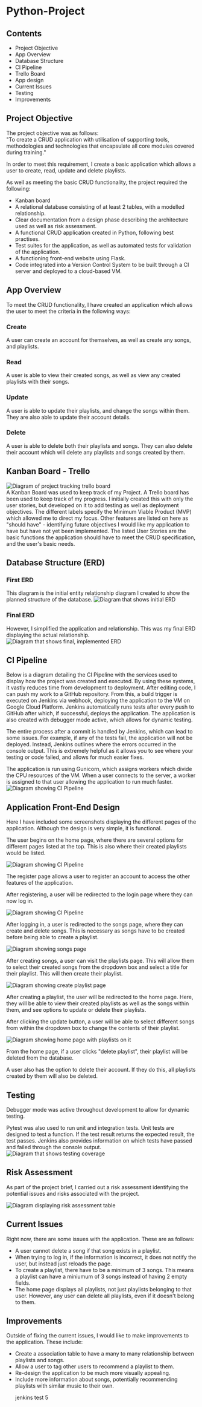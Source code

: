 # Python-Project

## Contents

<ul>
  <li>Project Objective</li>
<li>App Overview</li>
<li>Database Structure</li>
<li>CI Pipeline</li>
<li>Trello Board</li>
<li>App design</li>
<li>Current Issues</li>
<li>Testing</li>
<li>Improvements</li>
</ul>

## Project Objective  
The project objective was as follows:  
"To create a CRUD application with utilisation of supporting tools,
methodologies and technologies that encapsulate all core modules
covered during training."  

In order to meet this requirement, I create a basic application which allows a user to create, read, update and delete playlists.  

As well as meeting the basic CRUD functionality, the project required the following:
<ul>
  <li>Kanban board</li>
  <li>A relational database consisting of at least 2 tables, with a modelled relationship.</li>
  <li>Clear documentation from a design phase describing the architecture used as well as risk assessment.</li>
  <li>A functional CRUD application created in Python, following best practises.</li>
  <li>Test suites for the application, as well as automated tests for validation of the application.</li>
  <li>A functioning front-end website using Flask.</li>
  <li>Code integrated into a Version Control System to be built through a CI server and deployed to a cloud-based VM.</li>
  </ul>
  
## App Overview
To meet the CRUD functionality, I have created an application which allows the user to meet the criteria in the following ways:  
  
### Create
A user can create an account for themselves, as well as create any songs, and playlists.  
  
### Read
A user is able to view their created songs, as well as view any created playlists with their songs.  
  
### Update
A user is able to update their playlists, and change the songs within them. They are also able to update their account details.  

### Delete
A user is able to delete both their playlists and songs. They can also delete their account which will delete any playlists and songs created by them.

## Kanban Board - Trello  
![Diagram of project tracking trello board](https://theredshift.org/index.php/s/TdoZHyzGzGx35rl/download)  
A Kanban Board was used to keep track of my Project. A Trello board has been used to keep track of my progress. I initially created this with only the user stories, but developed on it to add testing as well as deployment objectives. The different labels specify the Minimum Viable Product (MVP) which allowed me to direct my focus. Other features are listed on here as "should have" - identifying future objectives I would like my application to have but have not yet been implemented. The listed User Stories are the basic functions the application should have to meet the CRUD specification, and the user's basic needs. 

## Database Structure (ERD)
### First ERD  
This diagram is the initial entity relationship diagram I created to show the planned structure of the database.
![Diagram that shows initial ERD](https://theredshift.org/index.php/s/8MenBfWEbLHOPwz/download)  

### Final ERD
However, I simplified the application and relationship. This was my final ERD displaying the actual relationship.  
![Diagram that shows final, implemented ERD]()


## CI Pipeline  
Below is a diagram detailing the CI Pipeline with the services used to display how the project was created and executed. By using these systems, it vastly reduces time from development to deployment. After editing code, I can push my work to a GitHub repository. From this, a build trigger is executed on Jenkins via webhook, deploying the application to the VM on Google Cloud Platform. Jenkins automatically runs tests after every push to GitHub after which, if successful, deploys the application. The application is also created with debugger mode active, which allows for dynamic testing.  

The entire process after a commit is handled by Jenkins, which can lead to some issues. For example, if any of the tests fail, the application will not be deployed. Instead, Jenkins outlines where the errors occurred in the console output. This is extremely helpful as it allows you to see where your testing or code failed, and allows for much easier fixes.  

The application is run using Gunicorn, which assigns workers which divide the CPU resources of the VM. When a user connects to the server, a worker is assigned to that user allowing the application to run much faster.  
![Diagram showing CI Pipeline](https://theredshift.org/index.php/s/Soq5a6Wu2UyFtkC/download) 

## Application Front-End Design  
Here I have included some screenshots displaying the different pages of the application. Although the design is very simple, it is functional.

The user begins on the home page, where there are several options for different pages listed at the top. This is also where their created playlists would be listed.  

![Diagram showing CI Pipeline](https://theredshift.org/index.php/s/EQJfnc3KahB0Fc3/download) 

The register page allows a user to register an account to access the other features of the application.  

After registering, a user will be redirected to the login page where they can now log in.  

![Diagram showing CI Pipeline](https://theredshift.org/index.php/s/gMVwtG60nRrV1uq/download) 

After logging in, a user is redirected to the songs page, where they can create and delete songs. This is necessary as songs have to be created before being able to create a playlist.  

![Diagram showing songs page](https://theredshift.org/index.php/s/8eWl5F9nDFfWgMK/download)

After creating songs, a user can visit the playlists page. This will allow them to select their created songs from the dropdown box and select a title for their playlist. This will then create their playlist.  

![Diagram showing create playlist page](https://theredshift.org/index.php/s/HYpwcZCp9TFFtvF/download)

After creating a playlist, the user will be redirected to the home page. Here, they will be able to view their created playlists as well as the songs within them, and see options to update or delete their playlists.  

After clicking the update button, a user will be able to select different songs from within the dropdown box to change the contents of their playlist.  

![Diagram showing home page with playlists on it](https://theredshift.org/index.php/s/EQJfnc3KahB0Fc3/download)

From the home page, if a user clicks "delete playlist", their playlist will be deleted from the database.  

A user also has the option to delete their account. If they do this, all playlists created by them will also be deleted.  

## Testing  

Debugger mode was active throughout development to allow for dynamic testing.  



Pytest was also used to run unit and integration tests. Unit tests are designed to test a function. If the test result returns the expected result, the test passes. Jenkins also provides information on which tests have passed and failed through the console output.  
![Diagram that shows testing coverage](https://theredshift.org/index.php/s/RJhGiaW8TpKnQdJ/download)

## Risk Assessment

As part of the project brief, I carried out a risk assessment identifying the potential issues and risks associated with the project.  

![Diagram displaying risk assessment table]()
## Current Issues
Right now, there are some issues with the application. These are as follows:  
<ul>
  <li>A user cannot delete a song if that song exists in a playlist.</li>
  <li>When trying to log in, if the information is incorrect, it does not notify the user, but instead just reloads the page.</li>
  <li>To create a playlist, there have to be a minimum of 3 songs. This means a playlist can have a miniumum of 3 songs instead of having 2 empty fields.</li>
  <li>The home page displays all playlists, not just playlists belonging to that user. However, any user can delete all playlists, even if it doesn't belong to them.</li>
</ul>

## Improvements
Outside of fixing the current issues, I would like to make improvements to the application. These include:  
<ul>
  <li>Create a association table to have a many to many relationship between playlists and songs.</li>
  <li>Allow a user to tag other users to recommend a playlist to them.</li>
  <li>Re-design the application to be much more visually appealing.</li>
  <li>Include more information about songs, potentially recommending playlists with similar music to their own.</li>
  <li?Implement album art, and give the user to select an album cover to associate with their playlist.</li>
  
  
  jenkins test 5
 
